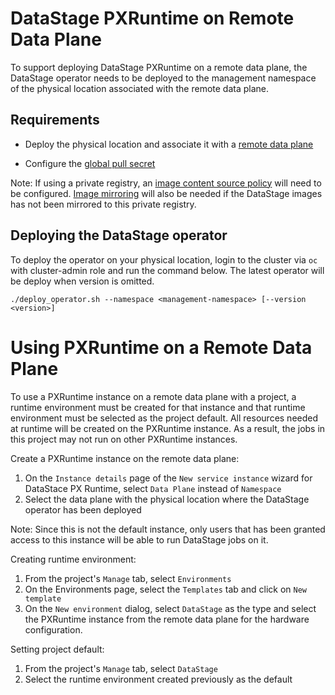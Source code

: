 # DataStage PXRuntime on Remote Data Plane

To support deploying DataStage PXRuntime on a remote data plane, the DataStage operator needs to be deployed to the management namespace of the physical location associated with the remote data plane.

## Requirements

- Deploy the physical location and associate it with a [remote data plane](https://www.ibm.com/docs/en/cloud-paks/cp-data/5.0.x?topic=instances-deploying-remote-data-plane)

- Configure the [global pull secret](https://www.ibm.com/docs/en/cloud-paks/cp-data/5.0.x?topic=cluster-updating-global-image-pull-secret)

Note: If using a private registry, an [image content source policy](https://www.ibm.com/docs/en/cloud-paks/cp-data/5.0.x?topic=registry-configuring-image-content-source-policy) will need to be configured. [Image mirroring](https://www.ibm.com/docs/en/cloud-paks/cp-data/5.0.x?topic=registry-mirroring-images-directly-private-container) will also be needed if the DataStage images has not been mirrored to this private registry.

## Deploying the DataStage operator

To deploy the operator on your physical location, login to the cluster via `oc` with cluster-admin role and run the command below. The latest operator will be deploy when version is omitted.

```
./deploy_operator.sh --namespace <management-namespace> [--version <version>]
```

# Using PXRuntime on a Remote Data Plane
To use a PXRuntime instance on a remote data plane with a project, a runtime environment must be created for that instance and that runtime environment must be selected as the project default. All resources needed at runtime will be created on the PXRuntime instance. As a result, the jobs in this project may not run on other PXRuntime instances.

Create a PXRuntime instance on the remote data plane:
1. On the `Instance details` page of the `New service instance` wizard for DataStace PX Runtime, select `Data Plane` instead of `Namespace`
2. Select the data plane with the physical location where the DataStage operator has been deployed

Note: Since this is not the default instance, only users that has been granted access to this instance will be able to run DataStage jobs on it.

Creating runtime environment:
1. From the project's `Manage` tab, select `Environments`
2. On the Environments page, select the `Templates` tab and click on `New template`
3. On the `New environment` dialog, select `DataStage` as the type and select the PXRuntime instance from the remote data plane for the hardware configuration.

Setting project default:
1. From the project's `Manage` tab, select `DataStage`
2. Select the runtime environment created previously as the default